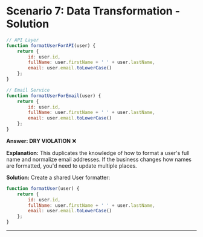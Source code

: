 # Scenario 7: Data Transformation - Solution

```javascript
// API Layer
function formatUserForAPI(user) {
    return {
        id: user.id,
        fullName: user.firstName + ' ' + user.lastName,
        email: user.email.toLowerCase()
    };
}

// Email Service
function formatUserForEmail(user) {
    return {
        id: user.id,
        fullName: user.firstName + ' ' + user.lastName,
        email: user.email.toLowerCase()
    };
}
```

**Answer: DRY VIOLATION** ❌

**Explanation:** This duplicates the knowledge of how to format a user's full name and normalize email addresses. If the business changes how names are formatted, you'd need to update multiple places.

**Solution:** Create a shared User formatter:
```javascript
function formatUser(user) {
    return {
        id: user.id,
        fullName: user.firstName + ' ' + user.lastName,
        email: user.email.toLowerCase()
    };
}
```

---
